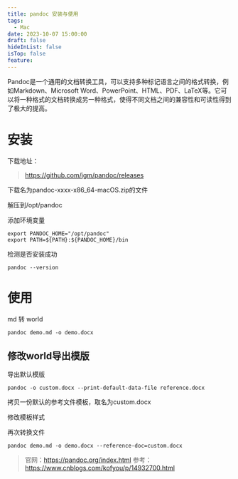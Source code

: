 ```yaml
---
title: pandoc 安装与使用
tags:
  - Mac
date: 2023-10-07 15:00:00
draft: false
hideInList: false
isTop: false
feature:
---
```


Pandoc是一个通用的文档转换工具，可以支持多种标记语言之间的格式转换，例如Markdown、Microsoft Word、PowerPoint、HTML、PDF、LaTeX等。它可以将一种格式的文档转换成另一种格式，使得不同文档之间的兼容性和可读性得到了极大的提高。



# 安装
下载地址：
> https://github.com/jgm/pandoc/releases

下载名为pandoc-xxxx-x86_64-macOS.zip的文件

解压到/opt/pandoc

添加环境变量
```
export PANDOC_HOME="/opt/pandoc"
export PATH=${PATH}:${PANDOC_HOME}/bin
```

检测是否安装成功
```
pandoc --version
```

# 使用

md 转 world

```
pandoc demo.md -o demo.docx
```

## 修改world导出模版
导出默认模版
```
pandoc -o custom.docx --print-default-data-file reference.docx
```
拷贝一份默认的参考文件模板，取名为custom.docx

修改模板样式

再次转换文件
```
pandoc demo.md -o demo.docx --reference-doc=custom.docx
```

> 官网：https://pandoc.org/index.html
> 参考：https://www.cnblogs.com/kofyou/p/14932700.html
